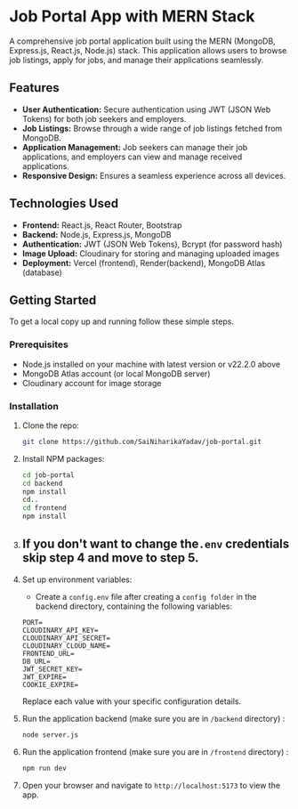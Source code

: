 
# Job Portal App with MERN Stack

A comprehensive job portal application built using the MERN (MongoDB, Express.js, React.js, Node.js) stack. This application allows users to browse job listings, apply for jobs, and manage their applications seamlessly.

## Features

- **User Authentication:** Secure authentication using JWT (JSON Web Tokens) for both job seekers and employers.
- **Job Listings:** Browse through a wide range of job listings fetched from MongoDB.
- **Application Management:** Job seekers can manage their job applications, and employers can view and manage received applications.
- **Responsive Design:** Ensures a seamless experience across all devices.

## Technologies Used

- **Frontend:** React.js, React Router, Bootstrap
- **Backend:** Node.js, Express.js, MongoDB
- **Authentication:** JWT (JSON Web Tokens), Bcrypt (for password hash)
- **Image Upload:** Cloudinary for storing and managing uploaded images
- **Deployment:** Vercel (frontend), Render(backend), MongoDB Atlas (database)

## Getting Started

To get a local copy up and running follow these simple steps.

### Prerequisites

- Node.js installed on your machine with latest version or v22.2.0 above
- MongoDB Atlas account (or local MongoDB server)
- Cloudinary account for image storage

### Installation

1. Clone the repo:
   ```sh
   git clone https://github.com/SaiNiharikaYadav/job-portal.git
   ```
2. Install NPM packages:

   ```sh
   cd job-portal
   cd backend
   npm install
   cd..
   cd frontend
   npm install
   ```

3. ## If you don't want to change the`.env` credentials skip step 4 and move to step 5.

4. Set up environment variables:

   - Create a `config.env` file after creating a `config folder` in the backend directory, containing the following variables:

   ```env
   PORT=
   CLOUDINARY_API_KEY=
   CLOUDINARY_API_SECRET=
   CLOUDINARY_CLOUD_NAME=
   FRONTEND_URL=
   DB_URL=
   JWT_SECRET_KEY=
   JWT_EXPIRE=
   COOKIE_EXPIRE=
   ```

   Replace each value with your specific configuration details.

5. Run the application backend (make sure you are in `/backend` directory) :

   ```sh
   node server.js
   ```

6. Run the application frontend (make sure you are in `/frontend` directory) :
   ```sh
   npm run dev
   ```
7. Open your browser and navigate to `http://localhost:5173` to view the app.






